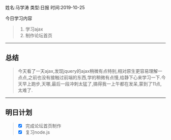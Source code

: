 姓名:马学涛
类型:日报
时间:2019-10-25

今日学习内容

>1. 学习ajax
>2. 制作论坛首页
* * *
## 总结 ##
>今天看了一天ajax,发现jquery的ajax稍微有点特别,相对原生更容易理解一点点,之前也没有接触过前端的东西,学的稍微有点慢,给静下心来学习一下.今天早上跑步,天哪,最后一段冲刺太猛了,搞得我一上午都在发呆,蒙到了11点,太难了.
* * *
## 明日计划 ##
> - [x] 完成论坛首页制作
> - [x] 复习node.js

